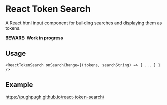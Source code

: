 # React Token Search

A React html input component for building searches and displaying them as tokens.

**BEWARE: Work in progress**


## Usage

```
<ReactTokenSearch onSearchChange={(tokens, searchString) => { ... } } />
```

## Example

https://pughpugh.github.io/react-token-search/
